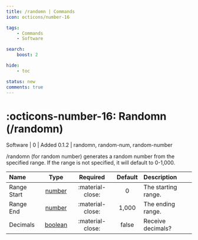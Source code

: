 ```yaml
---
title: /randomn | Commands
icon: octicons/number-16

tags:
    - Commands
    - Software

search:
    boost: 2

hide:
    - toc

status: new
comments: true
---
```

# <p style="color: var(--md-default-fg-color); display: inline;">:octicons-number-16: Randomn</p> (/randomn)
<div style="display:inline;">
<p style="color: var(--destrix-docs--commandcat-software); display: inline;">Software</p> | <p style="color: var(--md-default-fg-color--light); display: inline;">0</p> | <p style="color: var(--md-default-fg-color--light); display: inline;"> Added 0.1.2</p> | randomn, random-num, random-number
</div>

/randomn (for random number) generates a random number from the specified range. If the range is not specified, it will default to 0-1,000.

| Name           | Type   | Required | Default            | Description                                               |
|:----------------|:--------:|:-----------------------------------------------------------------------------------------------------------------------------------------------------------------------------------------------------:|:--------------------:|:-----------------------------------------------------------|
| Range Start       | [number](../parameters.md#number) | :material-close:                                                                                                                                                                                    | 0                | The starting range.                                |
| Range End         | [number](../parameters.md#number) | :material-close:                                                                                                                                                                                    | 1,000                | The ending range.                |
| Decimals | [boolean](../parameters.md#boolean) | :material-close:                                                                                                                                                                                    | false | Receive decimals?  |


<!-- ## See Also -->
<!-- * [Destrix Plus](/404.html) -->
<!-- * [:fontawesome-solid-ranking-star: /check-rank](/Commands/specifics/checkrank/) -->